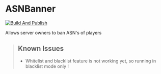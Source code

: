 # ASNBanner

[![Build And Publish](https://github.com/TheSGH/ASNBanner/actions/workflows/build_publish.yml/badge.svg)](https://github.com/TheSGH/ASNBanner/actions/workflows/build_publish.yml)

Allows server owners to ban ASN's of players

> ## Known Issues
> * Whitelist and blacklist feature is not working yet, so running in blacklist mode only !
 
